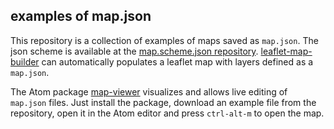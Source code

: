 ## examples of map.json

This repository is a collection of examples of maps saved as `map.json`.
The json scheme is available at the [map.scheme.json repository](https://github.com/gherardovarando/map.schema.json).
[leaflet-map-builder](https://github.com/gherardovarando/leaflet-map-builder) can automatically populates a leaflet map
with layers defined as a `map.json`.

The Atom package [map-viewer](https://atom.io/packages/map-viewer) visualizes and allows live editing  of `map.json` files. Just install the package, download an example file from the repository, open it in the Atom editor and press `ctrl-alt-m` to open the map.
